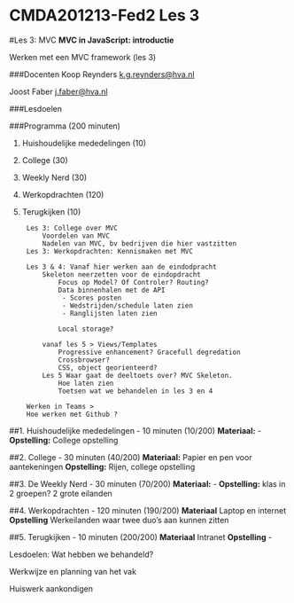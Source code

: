CMDA201213-Fed2 Les 3
=====================

#Les 3: MVC
**MVC in JavaScript: introductie**

Werken met een MVC framework (les 3) 

###Docenten
Koop Reynders k.g.reynders@hva.nl 

Joost Faber j.faber@hva.nl

###Lesdoelen

###Programma (200 minuten)

1. Huishoudelijke mededelingen (10) 
2. College (30)
3. Weekly Nerd (30) 
4. Werkopdrachten (120)
5. Terugkijken (10) 


		Les 3: College over MVC
			Voordelen van MVC
			Nadelen van MVC, bv bedrijven die hier vastzitten
		Les 3: Werkopdrachten: Kennismaken met MVC
		
		Les 3 & 4: Vanaf hier werken aan de eindodpracht
			Skeleton neerzetten voor de eindopdracht
				Focus op Model? Of Controler? Routing?
				Data binnenhalen met de API
				 - Scores posten
				 - Wedstrijden/schedule laten zien
				 - Ranglijsten laten zien

				Local storage?

			vanaf les 5 > Views/Templates
				Progressive enhancement? Gracefull degredation
				Crossbrowser?
				CSS, object georienteerd?
			Les 5 Waar gaat de deeltoets over? MVC Skeleton. 
				Hoe laten zien
				Toetsen wat we behandelen in les 3 en 4
			
		Werken in Teams > 
		Hoe werken met Github ?

	 
		
		

##1. Huishoudelijke mededelingen - 10 minuten (10/200)
**Materiaal:** - 
**Opstelling:** College opstelling


##2. College - 30 minuten (40/200)
**Materiaal:** Papier en pen voor aantekeningen
**Opstelling:** Rijen, college opstelling


##3. De Weekly Nerd - 30 minuten (70/200)
**Materiaal:** -
**Opstelling:** klas in 2 groepen? 2 grote eilanden


##4. Werkopdrachten - 120 minuten (190/200)
**Materiaal** Laptop en internet
**Opstelling** Werkeilanden waar twee duo’s aan kunnen zitten



##5. Terugkijken - 10 minuten (200/200)
**Materiaal** Intranet
**Opstelling** - 

Lesdoelen: Wat hebben we behandeld? 

Werkwijze en planning van het vak

Huiswerk aankondigen



